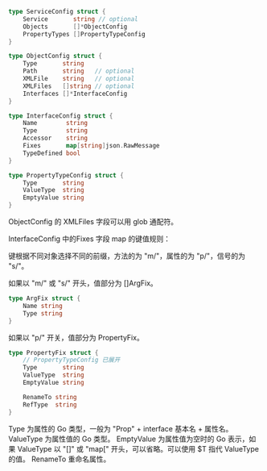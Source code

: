 

```go
type ServiceConfig struct {
	Service       string // optional
	Objects       []*ObjectConfig
	PropertyTypes []PropertyTypeConfig
}

type ObjectConfig struct {
	Type       string
	Path       string   // optional
	XMLFile    string   // optional
	XMLFiles   []string // optional
	Interfaces []*InterfaceConfig
}

type InterfaceConfig struct {
	Name        string
	Type        string
	Accessor    string
	Fixes       map[string]json.RawMessage
	TypeDefined bool
}

type PropertyTypeConfig struct {
	Type       string
	ValueType  string
	EmptyValue string
}
```

ObjectConfig 的 XMLFiles 字段可以用 glob 通配符。

InterfaceConfig 中的Fixes 字段 map 的键值规则：

键根据不同对象选择不同的前缀，方法的为 "m/"，属性的为 "p/"，信号的为 "s/"。

如果以 "m/" 或 "s/" 开头，值部分为 []ArgFix。

```go
type ArgFix struct {
	Name string
	Type string
}

```

如果以 "p/" 开关，值部分为 PropertyFix。
```go
type PropertyFix struct {
	// PropertyTypeConfig 已展开
	Type       string
	ValueType  string
	EmptyValue string

	RenameTo string
	RefType  string
}
```
Type 为属性的 Go 类型，一般为 "Prop" + interface 基本名 + 属性名。
 ValueType 为属性值的 Go 类型。
 EmptyValue 为属性值为空时的 Go 表示，如果 ValueType 以 "[]" 或 "map[" 开头，可以省略。可以使用 $T 指代 ValueType 的值。
RenameTo 重命名属性。
